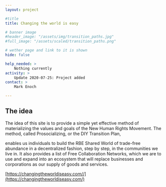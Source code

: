 ```yaml
---
layout: project

#title
title: Changing the world is easy

# banner image
#header_image: "/assets/img/transition_paths.jpg"
#full_image: "/assets/scaled/transition_paths.png"

# wether page and link to it is shown
hide: false

help_needed: >
    Nothing currently
activity: >
    Update 2020-07-25: Project added
contact: >
    Mark Enoch

---
```


## The idea

The idea of this site is to provide a simple yet effective method of materializing the values and goals of the New Human Rights Movement. 
The method, called Prosocializing, or the DIY Transition Plan, 

enables us individuals to build the RBE Shared World of trade-free abundance in a decentralized fashion, step by step, 
in the communities we live in. It also provides a list of Free Collaboration Networks, 
which we are to use and expand into an ecosystem that will replace businesses and corporations as our supply of goods and services.

[https://changingtheworldiseasy.com//](https://changingtheworldiseasy.com/)

<!--more-->

